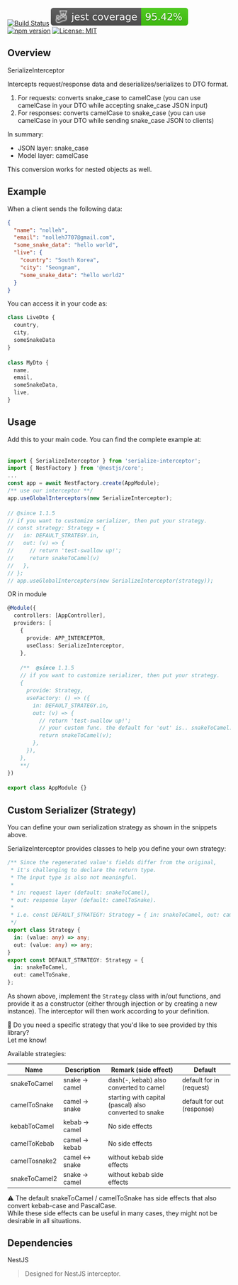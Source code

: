 [![Build Status](https://app.travis-ci.com/nolleh/serialize-interceptor.svg?branch=master)](https://app.travis-ci.com/nolleh/serialize-interceptor)
[![Coverage Status](https://github.com/nolleh/serialize-interceptor/raw/gh-pages/badges/coverage-jest%20coverage.svg?raw=true)](https://nolleh.github.io/serialize-interceptor/badges/coverage-jest%20coverage.svg?raw=true)
[![npm version](https://badge.fury.io/js/serialize-interceptor.svg)](https://badge.fury.io/js/serialize-interceptor)
[![License: MIT](https://img.shields.io/badge/License-MIT-yellow.svg)](https://opensource.org/licenses/MIT)

## Overview

SerializeInterceptor

Intercepts request/response data and deserializes/serializes to DTO format.

1. For requests: converts snake_case to camelCase (you can use camelCase in your DTO while accepting snake_case JSON input)
2. For responses: converts camelCase to snake_case (you can use camelCase in your DTO while sending snake_case JSON to clients)

In summary:

- JSON layer: snake_case
- Model layer: camelCase

This conversion works for nested objects as well.

## Example

When a client sends the following data:

```json
{
  "name": "nolleh",
  "email": "nolleh7707@gmail.com",
  "some_snake_data": "hello world",
  "live": {
    "country": "South Korea",
    "city": "Seongnam",
    "some_snake_data": "hello world2"
  }
}
```

You can access it in your code as:

```typescript
class LiveDto {
  country,
  city,
  someSnakeData
}

class MyDto {
  name,
  email,
  someSnakeData,
  live,
}
```

## Usage

Add this to your main code.
You can find the complete example at:
[]("https://github.com/nolleh/serialize-interceptor/test/app.ts")

```typescript

import { SerializeInterceptor } from 'serialize-interceptor';
import { NestFactory } from '@nestjs/core';
...
const app = await NestFactory.create(AppModule);
/** use our interceptor **/
app.useGlobalInterceptors(new SerializeInterceptor);

// @since 1.1.5
// if you want to customize serializer, then put your strategy.
// const strategy: Strategy = {
//   in: DEFAULT_STRATEGY.in,
//   out: (v) => {
//     // return 'test-swallow up!';
//     return snakeToCamel(v)
//   },
// };
// app.useGlobalInterceptors(new SerializeInterceptor(strategy));
```

OR in module

```typescript
@Module({
  controllers: [AppController],
  providers: [
    {
      provide: APP_INTERCEPTOR,
      useClass: SerializeInterceptor,
    },

    /**  @since 1.1.5
    // if you want to customize serializer, then put your strategy.
    {
      provide: Strategy,
      useFactory: () => ({
        in: DEFAULT_STRATEGY.in,
        out: (v) => {
          // return 'test-swallow up!';
          // your custom func. the default for 'out' is.. snakeToCamel.
          return snakeToCamel(v);
        },
      }),
    },
    **/
})

export class AppModule {}
```

## Custom Serializer (Strategy)

You can define your own serialization strategy as shown in the snippets above.

SerializeInterceptor provides classes to help you define your own strategy:

```typescript
/** Since the regenerated value's fields differ from the original,
 * it's challenging to declare the return type.
 * The input type is also not meaningful.
 *
 * in: request layer (default: snakeToCamel),
 * out: response layer (default: camelToSnake).
 *
 * i.e. const DEFAULT_STRATEGY: Strategy = { in: snakeToCamel, out: camelToSnake };
 */
export class Strategy {
  in: (value: any) => any;
  out: (value: any) => any;
}
export const DEFAULT_STRATEGY: Strategy = {
  in: snakeToCamel,
  out: camelToSnake,
};
```

As shown above, implement the `Strategy` class with in/out functions,
and provide it as a constructor (either through injection or by creating a new instance).
The interceptor will then work according to your definition.

🤔 Do you need a specific strategy that you'd like to see provided by this library?  
Let me know!

Available strategies:

| Name          | Description    | Remark (side effect)                                   | Default                    |
| ------------- | -------------- | ------------------------------------------------------ | -------------------------- |
| snakeToCamel  | snake -> camel | dash(-, kebab) also converted to camel                 | default for in (request)   |
| camelToSnake  | camel -> snake | starting with capital (pascal) also converted to snake | default for out (response) |
| kebabToCamel  | kebab -> camel | No side effects                                        |                            |
| camelToKebab  | camel -> kebab | No side effects                                        |                            |
| camelTosnake2 | camel ↔ snake | without kebab side effects                             |                            |
| snakeToCamel2 | snake -> camel | without kebab side effects                             |                            |

⚠️ The default snakeToCamel / camelToSnake has side effects that also convert kebab-case and PascalCase.  
While these side effects can be useful in many cases, they might not be desirable in all situations.

## Dependencies

NestJS

> Designed for NestJS interceptor.
